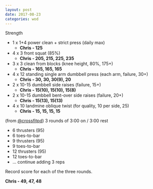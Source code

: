 ```yaml
---
layout: post
date: 2017-08-23
categories: wod
---
```


Strength
- 1 x 1+4 power clean + strict press (daily max)
  - **Chris - <span>125</span>**
- 4 x 3 front squat (85%)
  - **Chris - <span>205, 215, 225, 235</span>**
- 3 x 3 clean from blocks (knee height, 80%, 175+)
  - **Chris - <span>165, 165, 165</span>**
- 4 x 12 standing single arm dumbbell press (each arm, failure, 30+)
  - **Chris - <span>30, 30, 30(9), 20</span>**
- 2 x 10-15 dumbbell side raises (failure, 15+)
  - **Chris - <span>15(10), 15(10), 15(8)</span>**
- 2 x 10-15 dumbbell bent-over side raises (failure, 20+)
  - **Chris - <span>15(13), 15(13)</span>**
- 4 x 10 landmine oblique twist (for quality, 10 per side, 25)
  - **Chris - <span>15, 15, 15, 15</span>**

(from [@crossfitpd](http://crossfitpd.com)) 3 rounds of 3:00 on / 3:00 rest
- 6 thrusters (95)
- 6 toes-to-bar
- 9 thrusters (95)
- 9 toes-to-bar
- 12 thrusters (95)
- 12 toes-to-bar
- ... continue adding 3 reps

Record score for each of the three rounds.

**Chris - <span>49, 47, 48</span>**
